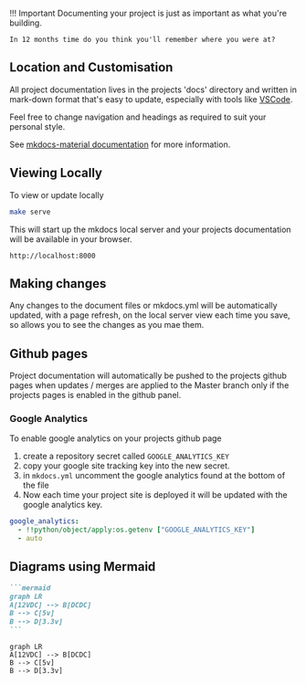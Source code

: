 
!!! Important
    Documenting your project is just as important as what you're building.  
    
    In 12 months time do you think you'll remember where you were at?

## Location and Customisation
All project documentation lives in the projects 'docs' directory and written in mark-down format that's easy to update, especially with tools like [VSCode](https://code.visualstudio.com/).  

Feel free to change navigation and headings as required to suit your personal style.

See [mkdocs-material documentation](https://squidfunk.github.io/mkdocs-material/) for more information.

## Viewing Locally

To view or update locally

```bash
make serve
```
This will start up the mkdocs local server and your projects documentation will be available in your browser.

`http://localhost:8000`

## Making changes

Any changes to the document files or mkdocs.yml will be automatically updated, with a page refresh, on the local server view each time you save, so allows you to see the changes as you mae them.

## Github pages

Project documentation will automatically be pushed to the projects github pages when updates / merges are applied to the Master branch only if the projects pages is enabled in the github panel.

### Google Analytics

To enable google analytics on your projects github page

1. create a repository secret called `GOOGLE_ANALYTICS_KEY`
2. copy your google site tracking key into the new secret.
3. in `mkdocs.yml` uncomment the google analytics found at the bottom of the file
4. Now each time your project site is deployed it will be updated with the google analytics key.

```yaml
google_analytics:
  - !!python/object/apply:os.getenv ["GOOGLE_ANALYTICS_KEY"]
  - auto
```

## Diagrams using Mermaid

````markdown
```mermaid
graph LR
A[12VDC] --> B[DCDC]
B --> C[5v]
B --> D[3.3v]
```
````

```mermaid
graph LR
A[12VDC] --> B[DCDC]
B --> C[5v]
B --> D[3.3v]
```